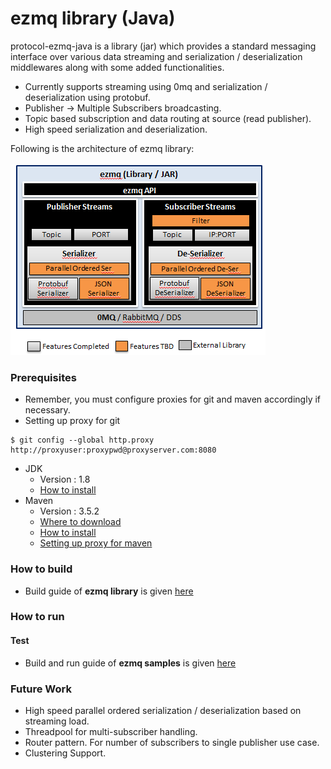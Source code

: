 # ezmq library (Java)

protocol-ezmq-java is a library (jar) which provides a standard messaging interface over various data streaming
and serialization / deserialization middlewares along with some added functionalities.</br>
  - Currently supports streaming using 0mq and serialization / deserialization using protobuf.
  - Publisher -> Multiple Subscribers broadcasting.
  - Topic based subscription and data routing at source (read publisher).
  - High speed serialization and deserialization.

Following is the architecture of ezmq library: </br> </br>
![ezmq Architecture](doc/images/ezMQ_architecture_0.1.png?raw=true "ezmq Arch")

### Prerequisites ###
  - Remember, you must configure proxies for git and maven accordingly if necessary.
  - Setting up proxy for git
```shell
$ git config --global http.proxy http://proxyuser:proxypwd@proxyserver.com:8080
```
- JDK
  - Version : 1.8
  - [How to install](https://docs.oracle.com/javase/8/docs/technotes/guides/install/linux_jdk.html)
- Maven
  - Version : 3.5.2
  - [Where to download](https://maven.apache.org/download.cgi)
  - [How to install](https://maven.apache.org/install.html)
  - [Setting up proxy for maven](https://maven.apache.org/guides/mini/guide-proxies.html)


### How to build ###
  - Build guide of **ezmq library** is given [here](./ezmq/README.md)


### How to run ###

#### Test ####
  - Build and run guide of **ezmq samples** is given [here](./samples/README.md)


### Future Work ###
  - High speed parallel ordered serialization / deserialization based on streaming load.
  - Threadpool for multi-subscriber handling.
  - Router pattern. For number of subscribers to single publisher use case.
  - Clustering Support.
</br></br>
